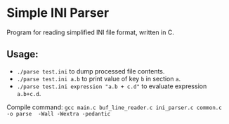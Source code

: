 # Simple INI Parser

Program for reading simplified INI file format, written in C.

## Usage:

- `./parse test.ini` to dump processed file contents.
- `./parse test.ini a.b` to print value of key `b` in section `a`.
- `./parse test.ini expression "a.b + c.d"` to evaluate expression `a.b+c.d`.

Compile command:
`gcc main.c buf_line_reader.c ini_parser.c common.c -o parse  -Wall -Wextra -pedantic`
